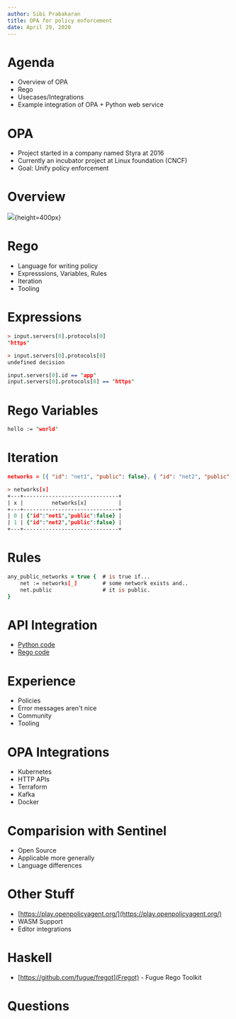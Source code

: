 ```yaml
---
author: Sibi Prabakaran
title: OPA for policy enforcement
date: April 29, 2020
---
```


# Agenda

* Overview of OPA
* Rego
* Usecases/Integrations
* Example integration of OPA + Python web service

# OPA

* Project started in a company named Styra at 2016
* Currently an incubator project at Linux foundation (CNCF)
* Goal: Unify policy enforcement

# Overview

![](https://d33wubrfki0l68.cloudfront.net/b394f524e15a67457b85fdfeed02ff3f2764eb9e/6ac2b/docs/latest/images/opa-service.svg){height=400px}

# Rego

* Language for writing policy
* Expresssions, Variables, Rules
* Iteration
* Tooling

# Expressions

``` prolog
> input.servers[0].protocols[0]
"https"
```

``` prolog
> input.servers[0].protocols[0]
undefined decision
```

``` prolog
input.servers[0].id == "app"
input.servers[0].protocols[0] == "https"
```

# Rego Variables

``` prolog
hello := "world"
```

# Iteration

``` json
networks = [{ "id": "net1", "public": false}, { "id": "net2", "public": false}]
```

``` prolog
> networks[x]
+---+------------------------------+
| x |         networks[x]          |
+---+------------------------------+
| 0 | {"id":"net1","public":false} |
| 1 | {"id":"net2","public":false} |
+---+------------------------------+
```

# Rules

``` prolog
any_public_networks = true {  # is true if...
    net := networks[_]        # some network exists and..
    net.public                # it is public.
}
```

# API Integration

* [Python code](https://github.com/psibi/example-api-authz-python/blob/master/server.py)
* [Rego code](https://github.com/psibi/example-api-authz-python/blob/format-code/example.rego)

# Experience

* Policies
* Error messages aren't nice
* Community
* Tooling

# OPA Integrations

* Kubernetes
* HTTP APIs
* Terraform
* Kafka
* Docker

# Comparision with Sentinel

* Open Source
* Applicable more generally
* Language differences

# Other Stuff

* [https://play.openpolicyagent.org/](https://play.openpolicyagent.org/)
* WASM Support
* Editor integrations

# Haskell

* [https://github.com/fugue/fregot](Fregot) - Fugue Rego Toolkit

# Questions



